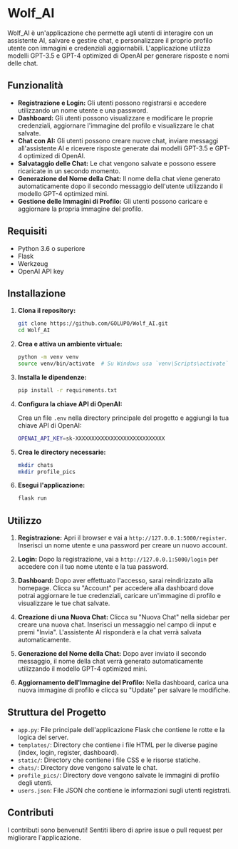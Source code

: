 # Wolf_AI

Wolf_AI è un'applicazione che permette agli utenti di interagire con un assistente AI, salvare e gestire chat, e personalizzare il proprio profilo utente con immagini e credenziali aggiornabili. L'applicazione utilizza modelli GPT-3.5 e GPT-4 optimized di OpenAI per generare risposte e nomi delle chat.

## Funzionalità

- **Registrazione e Login:** Gli utenti possono registrarsi e accedere utilizzando un nome utente e una password.
- **Dashboard:** Gli utenti possono visualizzare e modificare le proprie credenziali, aggiornare l'immagine del profilo e visualizzare le chat salvate.
- **Chat con AI:** Gli utenti possono creare nuove chat, inviare messaggi all'assistente AI e ricevere risposte generate dai modelli GPT-3.5 e GPT-4 optimized di OpenAI.
- **Salvataggio delle Chat:** Le chat vengono salvate e possono essere ricaricate in un secondo momento.
- **Generazione del Nome della Chat:** Il nome della chat viene generato automaticamente dopo il secondo messaggio dell'utente utilizzando il modello GPT-4 optimized mini.
- **Gestione delle Immagini di Profilo:** Gli utenti possono caricare e aggiornare la propria immagine del profilo.

## Requisiti

- Python 3.6 o superiore
- Flask
- Werkzeug
- OpenAI API key

## Installazione

1. **Clona il repository:**

    ```bash
    git clone https://github.com/GOLUPO/Wolf_AI.git
    cd Wolf_AI
    ```

2. **Crea e attiva un ambiente virtuale:**

    ```bash
    python -m venv venv
    source venv/bin/activate  # Su Windows usa `venv\Scripts\activate`
    ```

3. **Installa le dipendenze:**

    ```bash
    pip install -r requirements.txt
    ```

4. **Configura la chiave API di OpenAI:**

    Crea un file `.env` nella directory principale del progetto e aggiungi la tua chiave API di OpenAI:

    ```bash
    OPENAI_API_KEY=sk-XXXXXXXXXXXXXXXXXXXXXXXXXXXX
    ```

5. **Crea le directory necessarie:**

    ```bash
    mkdir chats
    mkdir profile_pics
    ```

6. **Esegui l'applicazione:**

    ```bash
    flask run
    ```

## Utilizzo

1. **Registrazione:**
   Apri il browser e vai a `http://127.0.0.1:5000/register`. Inserisci un nome utente e una password per creare un nuovo account.

2. **Login:**
   Dopo la registrazione, vai a `http://127.0.0.1:5000/login` per accedere con il tuo nome utente e la tua password.

3. **Dashboard:**
   Dopo aver effettuato l'accesso, sarai reindirizzato alla homepage. Clicca su "Account" per accedere alla dashboard dove potrai aggiornare le tue credenziali, caricare un'immagine di profilo e visualizzare le tue chat salvate.

4. **Creazione di una Nuova Chat:**
   Clicca su "Nuova Chat" nella sidebar per creare una nuova chat. Inserisci un messaggio nel campo di input e premi "Invia". L'assistente AI risponderà e la chat verrà salvata automaticamente.

5. **Generazione del Nome della Chat:**
   Dopo aver inviato il secondo messaggio, il nome della chat verrà generato automaticamente utilizzando il modello GPT-4 optimized mini.

6. **Aggiornamento dell'Immagine del Profilo:**
   Nella dashboard, carica una nuova immagine di profilo e clicca su "Update" per salvare le modifiche.

## Struttura del Progetto

- `app.py`: File principale dell'applicazione Flask che contiene le rotte e la logica del server.
- `templates/`: Directory che contiene i file HTML per le diverse pagine (index, login, register, dashboard).
- `static/`: Directory che contiene i file CSS e le risorse statiche.
- `chats/`: Directory dove vengono salvate le chat.
- `profile_pics/`: Directory dove vengono salvate le immagini di profilo degli utenti.
- `users.json`: File JSON che contiene le informazioni sugli utenti registrati.

## Contributi

I contributi sono benvenuti! Sentiti libero di aprire issue o pull request per migliorare l'applicazione.
